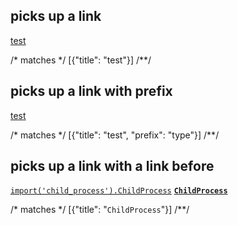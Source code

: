 ## picks up a link
[test](l)

/* matches */
[{"title": "test"}]
/**/

## picks up a link with prefix
[test](l-type)

/* matches */
[{"title": "test", "prefix": "type"}]
/**/

## picks up a link with a link before
[`import('child_process').ChildProcess`](https://nodejs.org/api/child_process.html#child_process_class_childprocess) __[`ChildProcess`](l)__

/* matches */
[{"title": "`ChildProcess`"}]
/**/